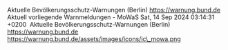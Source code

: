 Aktuelle Bevölkerungsschutz-Warnungen (Berlin) https://warnung.bund.de Aktuell vorliegende Warnmeldungen - MoWaS Sat, 14 Sep 2024 03:14:31 +0200 ![]() Aktuelle Bevölkerungsschutz-Warnungen (Berlin) https://warnung.bund.de https://warnung.bund.de/assets/images/icons/ic\_mowa.png
